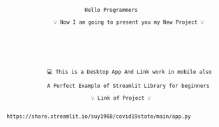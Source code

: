                              Hello Programmers
                     
                   💡 Now I am going to present you my New Project 💡
                   
                   
                   
                   
                   
                   
                   
                 💻 This is a Desktop App And Link work in mobile also
                 
                 A Perfect Example of Streamlit Library for beginners
                 
                               💡 Link of Project 💡

                 https://share.streamlit.io/suy1968/covid19state/main/app.py
